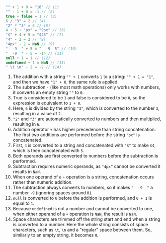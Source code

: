 
```js no-beautify
"" + 1 + 0 = "10" // (1)
"" - 1 + 0 = -1 // (2)
true + false = 1 // (3)
6 / "3" = 2 // (4)
"2" * "3" = 6 // (5)
4 + 5 + "px" = "9px" // (6)
"$" + 4 + 5 = "$45" // (7)
"4" - 2 = 2 // (8)
"4px" - 2 = NaN // (9)
"  -9  " + 5 = "  -9  5" // (10)
"  -9  " - 5 = -14 // (11)
null + 1 = 1 // (12)
undefined + 1 = NaN // (13)
" \t \n" - 2 = -2 // (14)
```

1. The addition with a string `"" + 1` converts `1` to a string: `"" + 1 = "1"`, and then we have `"1" + 0`, the same rule is applied.
2. The subtraction `-` (like most math operations) only works with numbers, it converts an empty string `""` to `0`.
3. True is considered to be `1` and false is considered to be `0`, so the expression is equivalent to `1 + 0`.
4. Here, `6` is divided by the string `"3"`, which is converted to the number `3`, resulting in a value of `2`.
5. `"2"` and `"3"` are automatically converted to numbers and then multiplied, resulting in `6`. 
6. Addition operator `+` has higher precedence than string concatenation. The first two additions are performed before the string `"px"` is concatenated. 
7. First, `4` is converted to a string and concatenated with `"$"` to make `$4`, which is then concatenated with `5`.
8. Both operands are first converted to numbers before the subtraction is performed. 
9. Subtraction requires numeric operands, as `"4px“` cannot be converted it results in `NaN`.
10. When one operand of a `+` operation is a string, concatenation occurs rather than numeric addition.
11. The subtraction always converts to numbers, so it makes `"  -9  "` a number `-9` (ignoring spaces around it).
12. `null` is converted to `0` before the addition is performed, and `0 + 1` is equal to `1`.
13. Because `undefined` is not a number and cannot be converted to one, when either operand of a `+` operation is `NaN`, the result is `NaN`.
14. Space characters are trimmed off the string start and end when a string is converted to a number. Here the whole string consists of space characters, such as `\t`, `\n` and a "regular" space between them. So, similarly to an empty string, it becomes `0`.
